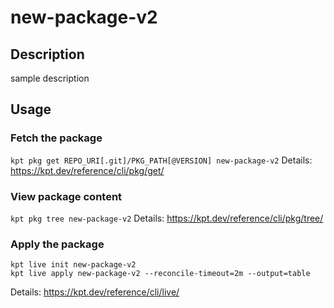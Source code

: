 # new-package-v2

## Description
sample description

## Usage

### Fetch the package
`kpt pkg get REPO_URI[.git]/PKG_PATH[@VERSION] new-package-v2`
Details: https://kpt.dev/reference/cli/pkg/get/

### View package content
`kpt pkg tree new-package-v2`
Details: https://kpt.dev/reference/cli/pkg/tree/

### Apply the package
```
kpt live init new-package-v2
kpt live apply new-package-v2 --reconcile-timeout=2m --output=table
```
Details: https://kpt.dev/reference/cli/live/
